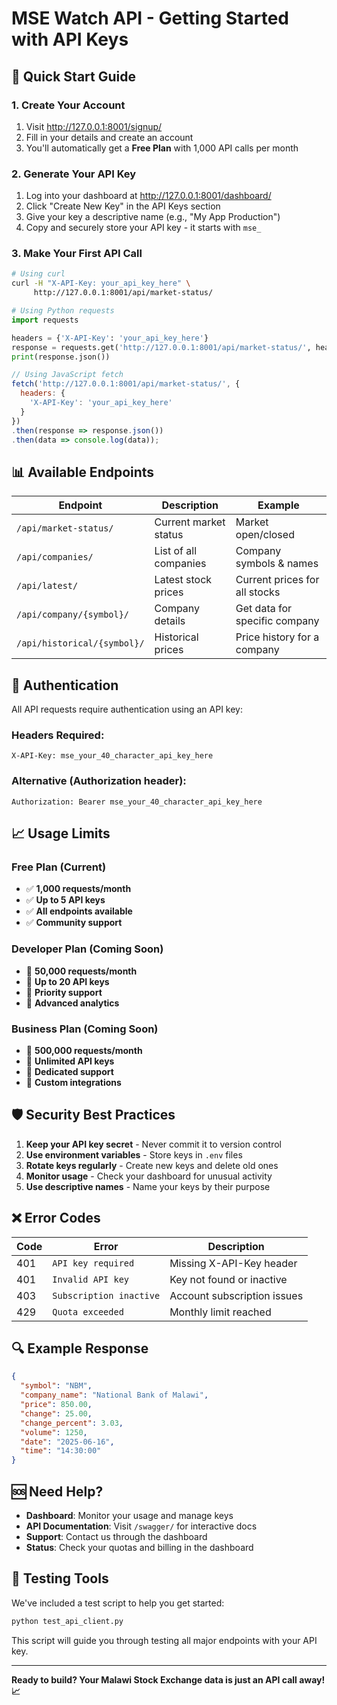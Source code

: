 # MSE Watch API - Getting Started with API Keys

## 🚀 Quick Start Guide

### 1. Create Your Account
1. Visit http://127.0.0.1:8001/signup/
2. Fill in your details and create an account
3. You'll automatically get a **Free Plan** with 1,000 API calls per month

### 2. Generate Your API Key
1. Log into your dashboard at http://127.0.0.1:8001/dashboard/
2. Click "Create New Key" in the API Keys section
3. Give your key a descriptive name (e.g., "My App Production")
4. Copy and securely store your API key - it starts with `mse_`

### 3. Make Your First API Call

```bash
# Using curl
curl -H "X-API-Key: your_api_key_here" \
     http://127.0.0.1:8001/api/market-status/
```

```python
# Using Python requests
import requests

headers = {'X-API-Key': 'your_api_key_here'}
response = requests.get('http://127.0.0.1:8001/api/market-status/', headers=headers)
print(response.json())
```

```javascript
// Using JavaScript fetch
fetch('http://127.0.0.1:8001/api/market-status/', {
  headers: {
    'X-API-Key': 'your_api_key_here'
  }
})
.then(response => response.json())
.then(data => console.log(data));
```

## 📊 Available Endpoints

| Endpoint | Description | Example |
|----------|-------------|---------|
| `/api/market-status/` | Current market status | Market open/closed |
| `/api/companies/` | List of all companies | Company symbols & names |
| `/api/latest/` | Latest stock prices | Current prices for all stocks |
| `/api/company/{symbol}/` | Company details | Get data for specific company |
| `/api/historical/{symbol}/` | Historical prices | Price history for a company |

## 🔧 Authentication

All API requests require authentication using an API key:

### Headers Required:
```
X-API-Key: mse_your_40_character_api_key_here
```

### Alternative (Authorization header):
```
Authorization: Bearer mse_your_40_character_api_key_here
```

## 📈 Usage Limits

### Free Plan (Current)
- ✅ **1,000 requests/month**
- ✅ **Up to 5 API keys**
- ✅ **All endpoints available**
- ✅ **Community support**

### Developer Plan (Coming Soon)
- 🚀 **50,000 requests/month**
- 🚀 **Up to 20 API keys**
- 🚀 **Priority support**
- 🚀 **Advanced analytics**

### Business Plan (Coming Soon)
- 💼 **500,000 requests/month**
- 💼 **Unlimited API keys**
- 💼 **Dedicated support**
- 💼 **Custom integrations**

## 🛡️ Security Best Practices

1. **Keep your API key secret** - Never commit it to version control
2. **Use environment variables** - Store keys in `.env` files
3. **Rotate keys regularly** - Create new keys and delete old ones
4. **Monitor usage** - Check your dashboard for unusual activity
5. **Use descriptive names** - Name your keys by their purpose

## ❌ Error Codes

| Code | Error | Description |
|------|-------|-------------|
| 401 | `API key required` | Missing X-API-Key header |
| 401 | `Invalid API key` | Key not found or inactive |
| 403 | `Subscription inactive` | Account subscription issues |
| 429 | `Quota exceeded` | Monthly limit reached |

## 🔍 Example Response

```json
{
  "symbol": "NBM",
  "company_name": "National Bank of Malawi",
  "price": 850.00,
  "change": 25.00,
  "change_percent": 3.03,
  "volume": 1250,
  "date": "2025-06-16",
  "time": "14:30:00"
}
```

## 🆘 Need Help?

- **Dashboard**: Monitor your usage and manage keys
- **API Documentation**: Visit `/swagger/` for interactive docs  
- **Support**: Contact us through the dashboard
- **Status**: Check your quotas and billing in the dashboard

## 🔧 Testing Tools

We've included a test script to help you get started:

```bash
python test_api_client.py
```

This script will guide you through testing all major endpoints with your API key.

---

**Ready to build? Your Malawi Stock Exchange data is just an API call away! 📈**
